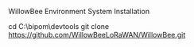 WillowBee Environment System Installation

cd C:\bipom\devtools
git clone https://github.com/WillowBeeLoRaWAN/WillowBee.git
 
 
